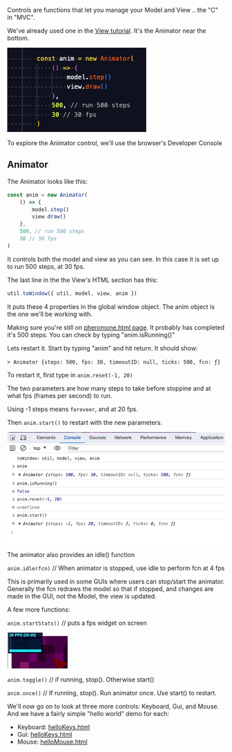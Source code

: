 <!-- # AnimatorControl -->

Controls are functions that let you manage your Model and View .. the "C" in "MVC".

We've already used one in the [View tutorial](</docs/tutorial-5 - View.html#twodraw-html>). It's the Animator near the bottom.

![Image](/config/cleantheme/static/ViewFragment.jpg)

To explore the Animator control, we'll use the browser's Developer Console

<!-- ## Browser's Developer Console

We'll be using the browser's [Developer's Console](https://balsamiq.com/support/faqs/browserconsole/).
This is a bit like our [view-source capability](https://www.computerhope.com/issues/ch000746.htm).
Both are very useful in exploring and debugging.

In Chrome and Safari (after enabling the feature), "Option" + "Control" + "J" opens the Developer's console.

To get started, go to our [pheromone.html page](https://code.agentscript.org/views2/pheromone.html).
Then open the Developer Console as above.

Chrome's looks like this:

![Image](/config/cleantheme/static/DevConsole.jpg)

In the row of choices, click on "Console". You'll get the view shown above -->

## Animator

The Animator looks like this:

```javascript
const anim = new Animator(
    () => {
        model.step()
        view.draw()
    },
    500, // run 500 steps
    30 // 30 fps
)
```

It controls both the model and view as you can see. In this case it is set up to
run 500 steps, at 30 fps.

The last line in the the View's HTML section has this:

```javascript
util.toWindow({ util, model, view, anim })
```

It puts these 4 properties in the global window object.
The anim object is the one we'll be working with.

Making sure you're still on [pheromone.html page](https://code.agentscript.org/views2/pheromone.html). It probably has completed it's 500 steps. You can check by typing "anim.isRunning()"

Lets restart it. Start by typing "anim" and hit return. It should show:

`> Animator {steps: 500, fps: 30, timeoutID: null, ticks: 500, fcn: ƒ}`

To restart it, first type in `anim.reset(-1, 20)`

The two parameters are how many steps to take before stoppine and at what fps (frames per second) to run.

Using -1 steps means `foreveer`, and at 20 fps.

Then `anim.start()` to restart with the new parameters.

![Image](/config/cleantheme/static/RestartAnim.jpg)

The animator also provides an idle() function

`anim.idle(fcn)` // When animator is stopped, use idle to perform fcn at 4 fps

This is primarily used in some GUIs where users can stop/start the animator.
Generally the fcn redraws the model so that if stopped, and changes are made
in the GUI, not the Model, the view is updated.

A few more functions:

`anim.startStats()` // puts a fps widget on screen

![Image](/config/cleantheme/static/ShowStats.jpg)

`anim.toggle()` // if running, stop(). Otherwise start()

`anim.once()` // If running, stop(). Run animator once. Use start() to restart.

<!-- [Foo](/config/cleantheme/tutorials//View)

[Bar](https://code.agentscript.org/config/cleantheme/tutorials/View)

[baz](/config/cleantheme/tutorials/View#twodraw-html)

[zot](https://code.agentscript.org/config/cleantheme/tutorials//Model) -->

We'll now go on to look at three more controls: Keyboard, Gui, and Mouse. And we have a fairly simple "hello world" demo for each:

-   Keyboard: [helloKeys.html](https://code.agentscript.org/mvc/helloKeys.html)
-   Gui: [helloKeys.html](https://code.agentscript.org/mvc/helloKeys.html)
-   Mouse: [helloMouse.html](https://code.agentscript.org/mvc/helloMouse.html)

